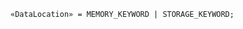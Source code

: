 <!-- This file is generated automatically by infrastructure scripts. Please don't edit by hand. -->

```{ .ebnf .slang-ebnf #DataLocation }
«DataLocation» = MEMORY_KEYWORD | STORAGE_KEYWORD;
```
